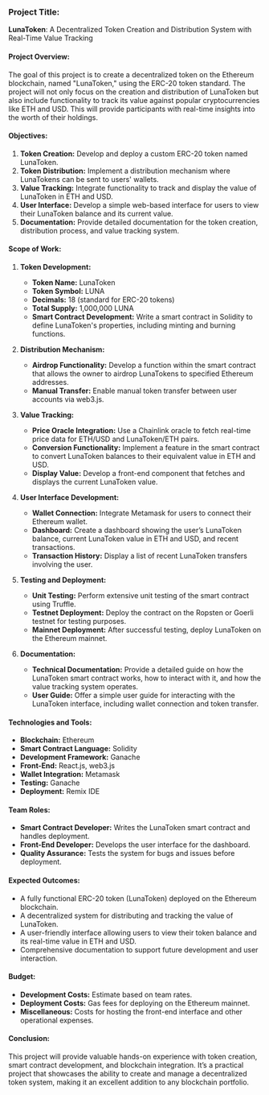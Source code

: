 ### **Project Title:**  
**LunaToken**: A Decentralized Token Creation and Distribution System with Real-Time Value Tracking

#### **Project Overview:**
The goal of this project is to create a decentralized token on the Ethereum blockchain, named "LunaToken," using the ERC-20 token standard. The project will not only focus on the creation and distribution of LunaToken but also include functionality to track its value against popular cryptocurrencies like ETH and USD. This will provide participants with real-time insights into the worth of their holdings.

#### **Objectives:**
1. **Token Creation:** Develop and deploy a custom ERC-20 token named LunaToken.
2. **Token Distribution:** Implement a distribution mechanism where LunaTokens can be sent to users' wallets.
3. **Value Tracking:** Integrate functionality to track and display the value of LunaToken in ETH and USD.
4. **User Interface:** Develop a simple web-based interface for users to view their LunaToken balance and its current value.
5. **Documentation:** Provide detailed documentation for the token creation, distribution process, and value tracking system.

#### **Scope of Work:**

1. **Token Development:**
   - **Token Name:** LunaToken
   - **Token Symbol:** LUNA
   - **Decimals:** 18 (standard for ERC-20 tokens)
   - **Total Supply:** 1,000,000 LUNA
   - **Smart Contract Development:** Write a smart contract in Solidity to define LunaToken's properties, including minting and burning functions.

2. **Distribution Mechanism:**
   - **Airdrop Functionality:** Develop a function within the smart contract that allows the owner to airdrop LunaTokens to specified Ethereum addresses.
   - **Manual Transfer:** Enable manual token transfer between user accounts via web3.js.

3. **Value Tracking:**
   - **Price Oracle Integration:** Use a Chainlink oracle to fetch real-time price data for ETH/USD and LunaToken/ETH pairs.
   - **Conversion Functionality:** Implement a feature in the smart contract to convert LunaToken balances to their equivalent value in ETH and USD.
   - **Display Value:** Develop a front-end component that fetches and displays the current LunaToken value.

4. **User Interface Development:**
   - **Wallet Connection:** Integrate Metamask for users to connect their Ethereum wallet.
   - **Dashboard:** Create a dashboard showing the user’s LunaToken balance, current LunaToken value in ETH and USD, and recent transactions.
   - **Transaction History:** Display a list of recent LunaToken transfers involving the user.

5. **Testing and Deployment:**
   - **Unit Testing:** Perform extensive unit testing of the smart contract using Truffle.
   - **Testnet Deployment:** Deploy the contract on the Ropsten or Goerli testnet for testing purposes.
   - **Mainnet Deployment:** After successful testing, deploy LunaToken on the Ethereum mainnet.

6. **Documentation:**
   - **Technical Documentation:** Provide a detailed guide on how the LunaToken smart contract works, how to interact with it, and how the value tracking system operates.
   - **User Guide:** Offer a simple user guide for interacting with the LunaToken interface, including wallet connection and token transfer.

#### **Technologies and Tools:**
- **Blockchain:** Ethereum
- **Smart Contract Language:** Solidity
- **Development Framework:** Ganache
- **Front-End:** React.js, web3.js
- **Wallet Integration:** Metamask
- **Testing:** Ganache
- **Deployment:** Remix IDE

#### **Team Roles:**
- **Smart Contract Developer:** Writes the LunaToken smart contract and handles deployment.
- **Front-End Developer:** Develops the user interface for the dashboard.
- **Quality Assurance:** Tests the system for bugs and issues before deployment.

#### **Expected Outcomes:**
- A fully functional ERC-20 token (LunaToken) deployed on the Ethereum blockchain.
- A decentralized system for distributing and tracking the value of LunaToken.
- A user-friendly interface allowing users to view their token balance and its real-time value in ETH and USD.
- Comprehensive documentation to support future development and user interaction.

#### **Budget:**
- **Development Costs:** Estimate based on team rates.
- **Deployment Costs:** Gas fees for deploying on the Ethereum mainnet.
- **Miscellaneous:** Costs for hosting the front-end interface and other operational expenses.

#### **Conclusion:**
This project will provide valuable hands-on experience with token creation, smart contract development, and blockchain integration. It’s a practical project that showcases the ability to create and manage a decentralized token system, making it an excellent addition to any blockchain portfolio.